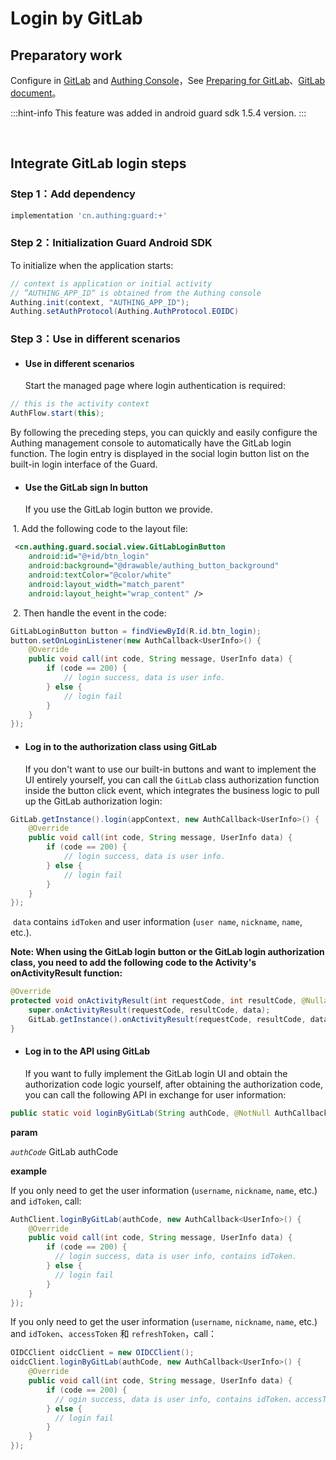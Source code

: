 # Login by GitLab

<LastUpdated/>

## Preparatory work

Configure in [GitLab](https://github.com/settings/developers) and [Authing Console](https://authing.cn/)，See [Preparing for GitLab](../../../guides/connections/social/gitlab-mobile/README.md)、[GitLab document](https://docs.gitlab.cn/jh/api/oauth2.html#pkce-%E6%8E%88%E6%9D%83%E7%A0%81%E6%B5%81%E7%A8%8B)。

:::hint-info
This feature was added in android guard sdk 1.5.4 version.
:::

<br>

## Integrate GitLab login steps

### Step 1：Add dependency

```groovy
implementation 'cn.authing:guard:+'
```

### Step 2：Initialization Guard Android SDK

To initialize when the application starts:

```java
// context is application or initial activity
// ”AUTHING_APP_ID“ is obtained from the Authing console
Authing.init(context, "AUTHING_APP_ID");
Authing.setAuthProtocol(Authing.AuthProtocol.EOIDC)
```

### Step 3：Use in different scenarios

- #### Use in different scenarios

  Start the managed page where login authentication is required:

```java
// this is the activity context
AuthFlow.start(this);
```

By following the preceding steps, you can quickly and easily configure the Authing management console to automatically have the GitLab login function. The login entry is displayed in the social login button list on the built-in login interface of the Guard.

- #### Use the GitLab sign In button

  If you use the GitLab login button we provide.

​		1. Add the following code to the layout file:

```xml
 <cn.authing.guard.social.view.GitLabLoginButton
    android:id="@+id/btn_login"
    android:background="@drawable/authing_button_background"
    android:textColor="@color/white"
    android:layout_width="match_parent"
    android:layout_height="wrap_content" />
```

​		2. Then handle the event in the code:

```java
GitLabLoginButton button = findViewById(R.id.btn_login);
button.setOnLoginListener(new AuthCallback<UserInfo>() {
    @Override
    public void call(int code, String message, UserInfo data) {
      	if (code == 200) {
        	// login success, data is user info.
       	} else {
        	// login fail
      	}
    }
});
```

- #### Log in to the authorization class using GitLab

  If you don't want to use our built-in buttons and want to implement the UI entirely yourself, you can call the `GitLab` class authorization function inside the button click event, which integrates the business logic to pull up the GitLab authorization login:

```java
GitLab.getInstance().login(appContext, new AuthCallback<UserInfo>() {
    @Override
    public void call(int code, String message, UserInfo data) {
        if (code == 200) {
        	// login success, data is user info.
       	} else {
        	// login fail
      	}
    }
});
```

​	`data` contains `idToken` and user information (`user name`, `nickname`, `name`, etc.).

**Note: When using the GitLab login button or the GitLab login authorization class, you need to add the following code to the Activity's onActivityResult function:**

```java
@Override
protected void onActivityResult(int requestCode, int resultCode, @Nullable Intent data) {
    super.onActivityResult(requestCode, resultCode, data);
    GitLab.getInstance().onActivityResult(requestCode, resultCode, data);
}
```

- #### Log in to the API using GitLab

  If you want to fully implement the GitLab login UI and obtain the authorization code logic yourself, after obtaining the authorization code, you can call the following API in exchange for user information:

```java
public static void loginByGitLab(String authCode, @NotNull AuthCallback<UserInfo> callback)
```

**param**

*`authCode`* GitLab authCode

**example**

If you only need to get the user information (`username`, `nickname`, `name`, etc.) and `idToken`, call:

```java
AuthClient.loginByGitLab(authCode, new AuthCallback<UserInfo>() {
    @Override
    public void call(int code, String message, UserInfo data) {
        if (code == 200) {
          // login success, data is user info, contains idToken.
        } else {
          // login fail
        }
    }
});
```

If you only need to get the user information (`username`, `nickname`, `name`, etc.) and `idToken`、`accessToken` 和 `refreshToken`，call：

```java
OIDCClient oidcClient = new OIDCClient();
oidcClient.loginByGitLab(authCode, new AuthCallback<UserInfo>() {
    @Override
    public void call(int code, String message, UserInfo data) {
        if (code == 200) {
          // ogin success, data is user info, contains idToken、accessToken and refreshToken.
        } else {
          // login fail
        }
    }
});
```

